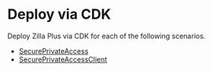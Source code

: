 # Deploy via CDK

Deploy Zilla Plus via CDK for each of the following scenarios.

- [SecurePrivateAccess](README.SecurePrivateAccess.md)
- [SecurePrivateAccessClient](README.SecurePrivateAccessClient.md)
